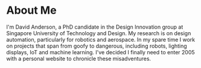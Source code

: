 # About Me

I'm David Anderson, a PhD candidate in the Design Innovation group at Singapore University of Technology and Design.  My research is on design automation, particularly for robotics and aerospace.  In my spare time I work on projects that span from goofy to dangerous, including robots, lighting displays, IoT and machine learning.  I've decided I finally need to enter 2005 with a personal website to chronicle these misadventures.
